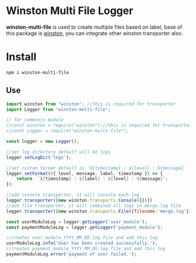 # Winston Multi File Logger

**winston-multi-file** is used to create multiple files based on label, base of this package is [winston](https://www.npmjs.com/package/winston), you can integrate other winston transporter also.


# Install

    npm i winston-multi-file

## Use
```js
import winston from "winston"; //this is required for transporter
import Logger from "winston-multi-file";

// for commonjs module
//const winston = require("winston");//this is required for transporter
//const Logger = require("winston-multi-file");

const logger = new Logger();

//set log directory default will be logs
logger.setLogDir('logs'); 

//set custom format default is `${timestamp} : ${level} : ${message}`
logger.setFormat(({ level, message, label, timestamp }) => {
	return  `${timestamp} : ${label} : ${level} : ${message}`;
});

//add console transporter, it will console each log
logger.transporter([new winston.transports.Console({})])
//add file transporter, it will combined all logs in merge.log file
logger.transporter([new winston.transports.File({filename:'merge.log'})])

const userModuleLog = logger.getLogger('user_module');
const paymentModuleLog = logger.getLogger('payment_module');

//creates user_module_YYYY_MM_DD.log file and add this log
userModuleLog.info('User has been created successfully.'); 
//creates payment_module_YYYY_MM_DD.log file and add this log
paymentModuleLog.error('payment of user failed.'); 
```
